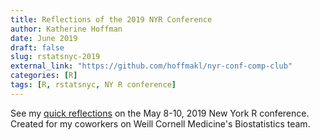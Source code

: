 ```yaml
---
title: Reflections of the 2019 NYR Conference
author: Katherine Hoffman
date: June 2019
draft: false
slug: rstatsnyc-2019
external_link: "https://github.com/hoffmakl/nyr-conf-comp-club"
categories: [R]
tags: [R, rstatsnyc, NY R conference]
---
```


See my [quick reflections](https://wcm-computing-club.github.io/file_slides/nyc-r-highlights.html) on the May 8-10, 2019 New York R conference. Created for my coworkers on Weill Cornell Medicine's Biostatistics team.
